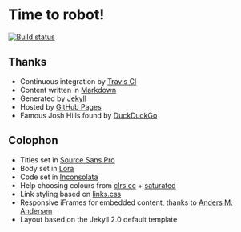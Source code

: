 # Time to robot!

[![Build status](https://travis-ci.org/jamesjoshuahill/jamesjoshuahill.github.io.svg?branch=master)](https://travis-ci.org/jamesjoshuahill/jamesjoshuahill.github.io)

## Thanks

* Continuous integration by [Travis CI](https://travis-ci.org/)
* Content written in [Markdown](https://daringfireball.net/projects/markdown/)
* Generated by [Jekyll](https://jekyllrb.com/)
* Hosted by [GitHub Pages](https://pages.github.com/)
* Famous Josh Hills found by [DuckDuckGo](https://duckduckgo.com/)

## Colophon

* Titles set in [Source Sans Pro](https://www.google.com/fonts/specimen/Source+Sans+Pro)
* Body set in [Lora](https://www.google.com/fonts/specimen/Lora)
* Code set in [Inconsolata](https://levien.com/type/myfonts/inconsolata.html)
* Help choosing colours from [clrs.cc](https://clrs.cc/) + [saturated](https://clrs.cc/saturated/)
* Link styling based on [links.css](https://mrmrs.io/links/)
* Responsive iFrames for embedded content, thanks to [Anders M. Andersen](https://amobil.se/2011/11/responsive-embeds/)
* Layout based on the Jekyll 2.0 default template
